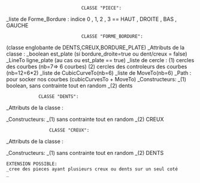                                 CLASSE "PIECE":
 _liste de Forme_Bordure : indice 0 , 1, 2 , 3 == HAUT , DROITE , BAS ,  GAUCHE
 







								CLASSE "FORME_BORDURE": 
(classe englobante de DENTS,CREUX,BORDURE_PLATE)
_Attributs de la classe :
	_boolean est_plate (si bordure_droite=true ou dent/creux = false)
	_LineTo ligne_plate (au cas ou est_plate == true)
	_liste de cercle :
		(1) cercles des courbes (nb=7=> 6 courbes)
		(2) cercles des controleurs des courbes (nb=12=6*2)
	_liste de CubicCurveTo(nb=6)
	_liste de MoveTo(nb=6)
	_Path : pour socker nos courbes (cubicCurvesTo + MoveTo)
_Constructeurs:
	_(1) boolean, sans contrainte tout en random
	_(2) dents 



				CLASSE "DENTS": 

_Attributs de la classe :
	
_Constructeurs:
	_(1) sans contrainte tout en random
	_(2) CREUX 

					CLASSE "CREUX": 

_Attributs de la classe :
	
_Constructeurs:
	_(1) sans contrainte tout en random
	_(2) DENTS 







	EXTENSION POSSIBLE:
	_cree des pieces ayant plusieurs creux ou dents sur un seul coté
    _
